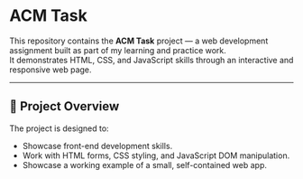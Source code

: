 # ACM Task

This repository contains the **ACM Task** project — a web development assignment built as part of my learning and practice work.  
It demonstrates HTML, CSS, and JavaScript skills through an interactive and responsive web page.

---

## 📂 Project Overview

The project is designed to:
- Showcase front-end development skills.
- Work with HTML forms, CSS styling, and JavaScript DOM manipulation.
- Showcase a working example of a small, self-contained web app.
